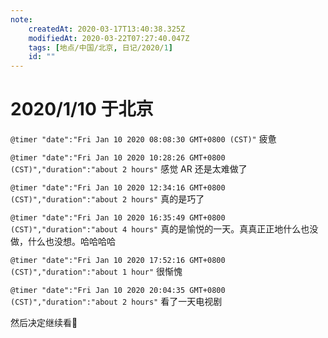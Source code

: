 ```yaml
---
note:
    createdAt: 2020-03-17T13:40:38.325Z
    modifiedAt: 2020-03-22T07:27:40.047Z
    tags: [地点/中国/北京, 日记/2020/1]
    id: ""
---
```

# 2020/1/10 于北京

`@timer "date":"Fri Jan 10 2020 08:08:30 GMT+0800 (CST)"`
疲惫

`@timer "date":"Fri Jan 10 2020 10:28:26 GMT+0800 (CST)","duration":"about 2 hours"`
感觉 AR 还是太难做了

`@timer "date":"Fri Jan 10 2020 12:34:16 GMT+0800 (CST)","duration":"about 2 hours"`
真的是巧了

`@timer "date":"Fri Jan 10 2020 16:35:49 GMT+0800 (CST)","duration":"about 4 hours"`
真的是愉悦的一天。真真正正地什么也没做，什么也没想。哈哈哈哈

`@timer "date":"Fri Jan 10 2020 17:52:16 GMT+0800 (CST)","duration":"about 1 hour"`
很惭愧

`@timer "date":"Fri Jan 10 2020 20:04:35 GMT+0800 (CST)","duration":"about 2 hours"`
看了一天电视剧

然后决定继续看:full_moon_with_face:
